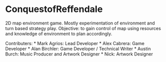 ConquestofReffendale
====================

2D map environment game. Mostly experimentation of environment and turn based strategy play. 
Objective: to gain control of map using resources and knowledge of environment to plan accordingly. 

Contributers:
	* Mark Agrios: Lead Developer
	* Alex Cabrera: Game Developer
	* Alan Birchler: Game Developer / Technical Writer
	* Austin Burch: Music Producer and Artwork Designer
	* Nick: Artwork Designer
